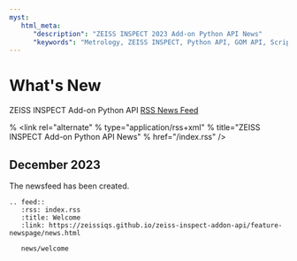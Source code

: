 ```yaml
---
myst:
   html_meta:
      "description": "ZEISS INSPECT 2023 Add-on Python API News"
      "keywords": "Metrology, ZEISS INSPECT, Python API, GOM API, Scripting, Add-ons, How-tos, Examples, Specification, Documentation, News, Newsfeed, RSS"
--- 
```


# What's New

ZEISS INSPECT Add-on Python API [RSS News Feed](index.rss)

% <link rel="alternate"
%      type="application/rss+xml"
%      title="ZEISS INSPECT Add-on Python API News"
%      href="/index.rss" />

## December 2023

The newsfeed has been created.

```{eval-rst}
.. feed::
   :rss: index.rss
   :title: Welcome
   :link: https://zeissiqs.github.io/zeiss-inspect-addon-api/feature-newspage/news.html

   news/welcome
```